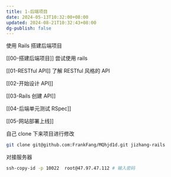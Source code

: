 ```yaml
---
title: 1-后端项目
date: 2024-05-13T10:32:00+08:00
updated: 2024-08-21T10:32:43+08:00
dg-publish: false
---
```


使用 Rails 搭建后端项目

[[00-搭建后端项目]] 尝试使用 rails

[[01-RESTful API]] 了解 RESTful 风格的 API

[[02-开始设计 API]]

[[03-Rails 创建 API]]

[[04-后端单元测试 RSpec]]

[[05-网站部署上线]]

自己 clone 下来项目进行修改

```sh
git clone git@github.com:FrankFang/MQhjd1d.git jizhang-rails
```

对接服务器

```sh
ssh-copy-id -p 10022  root@47.97.47.112 # 输入密码

```

